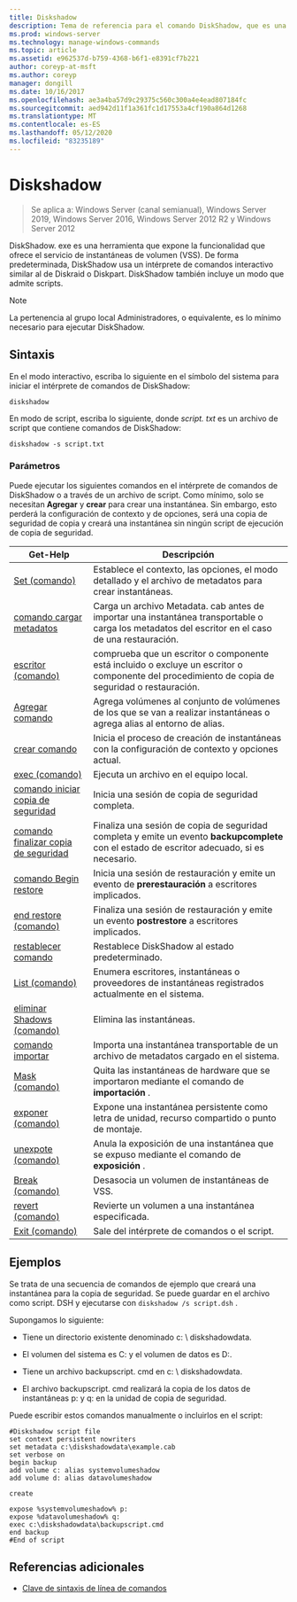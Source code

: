 ```yaml
---
title: Diskshadow
description: Tema de referencia para el comando DiskShadow, que es una herramienta que expone la funcionalidad que ofrece el servicio de instantáneas de volumen (VSS).
ms.prod: windows-server
ms.technology: manage-windows-commands
ms.topic: article
ms.assetid: e962537d-b759-4368-b6f1-e8391cf7b221
author: coreyp-at-msft
ms.author: coreyp
manager: dongill
ms.date: 10/16/2017
ms.openlocfilehash: ae3a4ba57d9c29375c560c300a4e4ead807184fc
ms.sourcegitcommit: aed942d11f1a361fc1d17553a4cf190a864d1268
ms.translationtype: MT
ms.contentlocale: es-ES
ms.lasthandoff: 05/12/2020
ms.locfileid: "83235189"
---
```

# <a name="diskshadow"></a>Diskshadow

> Se aplica a: Windows Server (canal semianual), Windows Server 2019, Windows Server 2016, Windows Server 2012 R2 y Windows Server 2012

DiskShadow. exe es una herramienta que expone la funcionalidad que ofrece el servicio de instantáneas de volumen (VSS). De forma predeterminada, DiskShadow usa un intérprete de comandos interactivo similar al de Diskraid o Diskpart. DiskShadow también incluye un modo que admite scripts.

> [!NOTE]
> La pertenencia al grupo local Administradores, o equivalente, es lo mínimo necesario para ejecutar DiskShadow.

## <a name="syntax"></a>Sintaxis

En el modo interactivo, escriba lo siguiente en el símbolo del sistema para iniciar el intérprete de comandos de DiskShadow:

```
diskshadow
```

En modo de script, escriba lo siguiente, donde *script. txt* es un archivo de script que contiene comandos de DiskShadow:

```
diskshadow -s script.txt
```

### <a name="parameters"></a>Parámetros

Puede ejecutar los siguientes comandos en el intérprete de comandos de DiskShadow o a través de un archivo de script. Como mínimo, solo se necesitan **Agregar** y **crear** para crear una instantánea. Sin embargo, esto perderá la configuración de contexto y de opciones, será una copia de seguridad de copia y creará una instantánea sin ningún script de ejecución de copia de seguridad.

| Get-Help | Descripción |
| --------- | ----------- |
| [Set (comando)](set_2.md) | Establece el contexto, las opciones, el modo detallado y el archivo de metadatos para crear instantáneas. |
| [comando cargar metadatos](load-metadata.md) | Carga un archivo Metadata. cab antes de importar una instantánea transportable o carga los metadatos del escritor en el caso de una restauración. |
| [escritor (comando)](writer.md) | comprueba que un escritor o componente está incluido o excluye un escritor o componente del procedimiento de copia de seguridad o restauración. |
| [Agregar comando](add.md) | Agrega volúmenes al conjunto de volúmenes de los que se van a realizar instantáneas o agrega alias al entorno de alias. |
| [crear comando](create.md) | Inicia el proceso de creación de instantáneas con la configuración de contexto y opciones actual. |
| [exec (comando)](exec.md) | Ejecuta un archivo en el equipo local. |
| [comando iniciar copia de seguridad](begin-backup.md) | Inicia una sesión de copia de seguridad completa. |
| [comando finalizar copia de seguridad](end-backup.md) | Finaliza una sesión de copia de seguridad completa y emite un evento **backupcomplete** con el estado de escritor adecuado, si es necesario. |
| [comando Begin restore](begin-restore.md) | Inicia una sesión de restauración y emite un evento de **prerestauración** a escritores implicados. |
| [end restore (comando)](end-restore.md) | Finaliza una sesión de restauración y emite un evento **postrestore** a escritores implicados. |
| [restablecer comando](reset.md) | Restablece DiskShadow al estado predeterminado. |
| [List (comando)](list.md) | Enumera escritores, instantáneas o proveedores de instantáneas registrados actualmente en el sistema. |
| [eliminar Shadows (comando)](delete-shadows.md) | Elimina las instantáneas. |
| [comando importar](import.md) | Importa una instantánea transportable de un archivo de metadatos cargado en el sistema. |
| [Mask (comando)](mask.md) | Quita las instantáneas de hardware que se importaron mediante el comando de **importación** . |
| [exponer (comando)](expose.md) | Expone una instantánea persistente como letra de unidad, recurso compartido o punto de montaje. |
| [unexpote (comando)](unexpose.md) | Anula la exposición de una instantánea que se expuso mediante el comando de **exposición** . |
| [Break (comando)](break_2.md) | Desasocia un volumen de instantáneas de VSS. |
| [revert (comando)](revert.md) | Revierte un volumen a una instantánea especificada. |
| [Exit (comando)](exit.md) | Sale del intérprete de comandos o el script. |

## <a name="examples"></a>Ejemplos

Se trata de una secuencia de comandos de ejemplo que creará una instantánea para la copia de seguridad. Se puede guardar en el archivo como script. DSH y ejecutarse con `diskshadow /s script.dsh` .

Supongamos lo siguiente:

- Tiene un directorio existente denominado c: \\ diskshadowdata.

- El volumen del sistema es C: y el volumen de datos es D:.

- Tiene un archivo backupscript. cmd en c: \\ diskshadowdata.

- El archivo backupscript. cmd realizará la copia de los datos de instantáneas p: y q: en la unidad de copia de seguridad.

Puede escribir estos comandos manualmente o incluirlos en el script:

```
#Diskshadow script file
set context persistent nowriters
set metadata c:\diskshadowdata\example.cab
set verbose on
begin backup
add volume c: alias systemvolumeshadow
add volume d: alias datavolumeshadow

create

expose %systemvolumeshadow% p:
expose %datavolumeshadow% q:
exec c:\diskshadowdata\backupscript.cmd
end backup
#End of script
```

## <a name="additional-references"></a>Referencias adicionales

- [Clave de sintaxis de línea de comandos](command-line-syntax-key.md)
